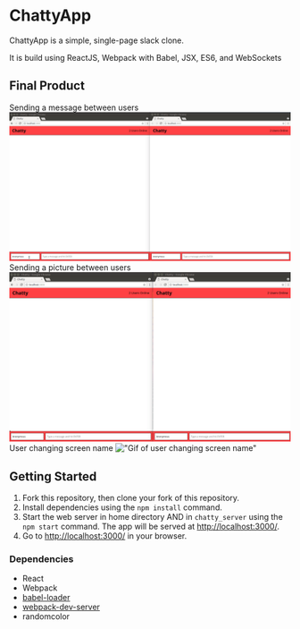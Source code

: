 # ChattyApp

ChattyApp is a simple, single-page slack clone.

It is build using ReactJS, Webpack with Babel, JSX, ES6, and WebSockets

## Final Product

Sending a message between users
!["Gif of message being transfered"](https://github.com/moeenah/chattyApp/blob/master/docs/message_users.gif)
Sending a picture between users
!["Gif of picture being transfered"](https://github.com/moeenah/chattyApp/blob/master/docs/picture_users.gif)
User changing screen name
!["Gif of user changing screen name"](https://github.com/moeenah/chattyApp/blob/master/docs/change_name.gif)


## Getting Started

1. Fork this repository, then clone your fork of this repository.
2. Install dependencies using the `npm install` command.
3. Start the web server in home directory AND in `chatty_server` using the `npm start` command. The app will be served at <http://localhost:3000/>.
4. Go to <http://localhost:3000/> in your browser.


### Dependencies

* React
* Webpack
* [babel-loader](https://github.com/babel/babel-loader)
* [webpack-dev-server](https://github.com/webpack/webpack-dev-server)
* randomcolor

